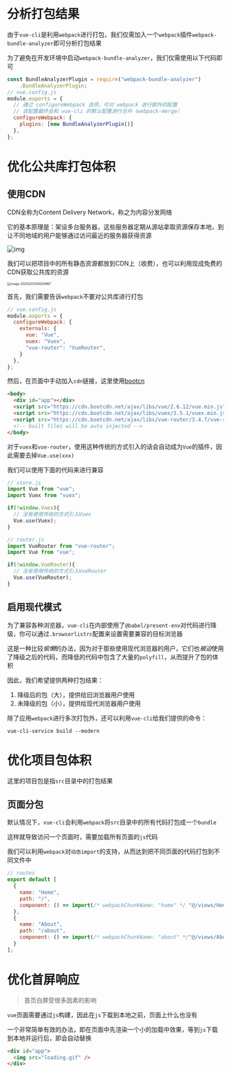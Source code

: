 # 分析打包结果

由于`vue-cli`是利用`webpack`进行打包，我们仅需加入一个`webpack`插件`webpack-bundle-analyzer`即可分析打包结果

为了避免在开发环境中启动`webpack-bundle-analyzer`，我们仅需使用以下代码即可

```js
const BundleAnalyzerPlugin = require("webpack-bundle-analyzer")
    .BundleAnalyzerPlugin;
// vue.config.js
module.exports = {
  // 通过 configureWebpack 选项，可对 webpack 进行额外的配置
  // 该配置最终会和 vue-cli 的默认配置进行合并（webpack-merge）
  configureWebpack: {
    plugins: [new BundleAnalyzerPlugin()]
  },
};
```

# 优化公共库打包体积

## 使用CDN

CDN全称为Content Delivery Network，称之为内容分发网络

它的基本原理是：架设多台服务器，这些服务器定期从源站拿取资源保存本地，到让不同地域的用户能够通过访问最近的服务器获得资源

![img](https://s2.loli.net/2025/02/03/V1Yd87ihlNTurXG.png)

我们可以把项目中的所有静态资源都放到CDN上（收费），也可以利用现成免费的CDN获取公共库的资源

<img src="https://s2.loli.net/2025/02/03/ZoischmvqlOpV6k.png" alt="image-20210203140029967" style="zoom:50%;" />

首先，我们需要告诉`webpack`不要对公共库进行打包

```js
// vue.config.js
module.exports = {
  configureWebpack: {
    externals: {
      vue: "Vue",
      vuex: "Vuex",
      "vue-router": "VueRouter",
    }
  },
};
```

然后，在页面中手动加入`cdn`链接，这里使用[bootcn](https://www.bootcdn.cn/)

```html
<body>
  <div id="app"></div>
  <script src="https://cdn.bootcdn.net/ajax/libs/vue/2.6.12/vue.min.js"></script>
  <script src="https://cdn.bootcdn.net/ajax/libs/vuex/3.5.1/vuex.min.js"></script>
  <script src="https://cdn.bootcdn.net/ajax/libs/vue-router/3.4.7/vue-router.min.js"></script>
  <!-- built files will be auto injected -->
</body>
```

对于`vuex`和`vue-router`，使用这种传统的方式引入的话会自动成为`Vue`的插件，因此需要去掉`Vue.use(xxx)`

我们可以使用下面的代码来进行兼容

```js
// store.js
import Vue from "vue";
import Vuex from "vuex";

if(!window.Vuex){
  // 没有使用传统的方式引入Vuex
  Vue.use(Vuex);
}

// router.js
import VueRouter from "vue-router";
import Vue from "vue";

if(!window.VueRouter){
  // 没有使用传统的方式引入VueRouter
  Vue.use(VueRouter);
}
```



## 启用现代模式

为了兼容各种浏览器，`vue-cli`在内部使用了`@babel/present-env`对代码进行降级，你可以通过`.browserlistrc`配置来设置需要兼容的目标浏览器

这是一种比较*偷懒*的办法，因为对于那些使用现代浏览器的用户，它们也*被迫*使用了降级之后的代码，而降低的代码中包含了大量的`polyfill`，从而提升了包的体积

因此，我们希望提供两种打包结果：

1. 降级后的包（大），提供给旧浏览器用户使用
2. 未降级的包（小），提供给现代浏览器用户使用

除了应用`webpack`进行多次打包外，还可以利用`vue-cli`给我们提供的命令：

```shell
vue-cli-service build --modern
```



# 优化项目包体积

这里的项目包是指`src`目录中的打包结果

## 页面分包

默认情况下，`vue-cli`会利用`webpack`将`src`目录中的所有代码打包成一个`bundle`

这样就导致访问一个页面时，需要加载所有页面的`js`代码

我们可以利用`webpack`对`动态import`的支持，从而达到把不同页面的代码打包到不同文件中

```js
// routes
export default [
  {
    name: "Home",
    path: "/",
    component: () => import(/* webpackChunkName: "home" */ "@/views/Home"),
  },
  {
    name: "About",
    path: "/about",
    component: () => import(/* webpackChunkName: "about" */"@/views/About"),
  }
];
```

# 优化首屏响应

> 首页白屏受很多因素的影响

`vue`页面需要通过`js`构建，因此在`js`下载到本地之前，页面上什么也没有

一个非常简单有效的办法，即在页面中先渲染一个小的加载中效果，等到`js`下载到本地并运行后，即会自动替换

```html
<div id="app">
  <img src="loading.gif" />
</div>
```

